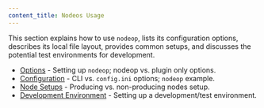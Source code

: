 ```yaml
---
content_title: Nodeos Usage
---
```


This section explains how to use `nodeop`, lists its configuration options, describes its local file layout, provides common setups, and discusses the potential test environments for development.

* [Options](00_nodeop-options.md) - Setting up `nodeop`; nodeop vs. plugin only options.
* [Configuration](01_nodeop-configuration.md) - CLI vs. `config.ini` options; `nodeop` example.
* [Node Setups](02_node-setups/index.md) - Producing vs. non-producing nodes setup.
* [Development Environment](03_development-environment/index.md) - Setting up a development/test environment.
